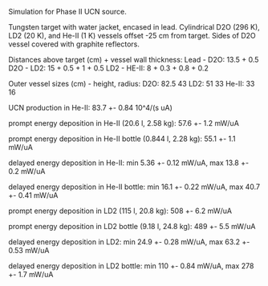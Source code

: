 Simulation for Phase II UCN source.

Tungsten target with water jacket, encased in lead.
Cylindrical D2O (296 K), LD2 (20 K), and He-II (1 K) vessels offset -25 cm from target.
Sides of D2O vessel covered with graphite reflectors.

Distances above target (cm) + vessel wall thickness:
Lead - D2O: 13.5 + 0.5
D2O - LD2: 15 + 0.5 + 1 + 0.5
LD2 - HE-II: 8 + 0.3 + 0.8 + 0.2

Outer vessel sizes (cm) - height, radius:
D2O: 82.5 43
LD2: 51 33
He-II: 33 16

UCN production in He-II:
83.7 +- 0.84 10^4/(s uA)

prompt energy deposition in He-II (20.6 l, 2.58 kg):
57.6 +- 1.2 mW/uA

prompt energy deposition in He-II bottle (0.844 l, 2.28 kg):
55.1 +- 1.1 mW/uA

delayed energy deposition in He-II:
min 5.36 +- 0.12 mW/uA, max 13.8 +- 0.2 mW/uA

delayed energy deposition in He-II bottle:
min 16.1 +- 0.22 mW/uA, max 40.7 +- 0.41 mW/uA

prompt energy deposition in LD2 (115 l, 20.8 kg):
508 +- 6.2 mW/uA

prompt energy deposition in LD2 bottle (9.18 l, 24.8 kg):
489 +- 5.5 mW/uA

delayed energy deposition in LD2:
min 24.9 +- 0.28 mW/uA, max 63.2 +- 0.53 mW/uA

delayed energy deposition in LD2 bottle:
min 110 +- 0.84 mW/uA, max 278 +- 1.7 mW/uA

